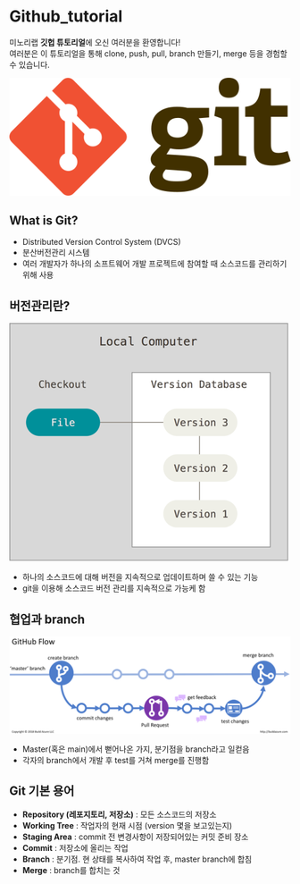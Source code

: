 # Github_tutorial  
  
미노리랩 **깃헙 튜토리얼**에 오신 여러분을 환영합니다!  
여러분은 이 튜토리얼을 통해 clone, push, pull, branch 만들기, merge 등을 경험할 수 있습니다.  

![git](./img/Git.png)

## What is Git?  
- Distributed Version Control System (DVCS)
- 분산버전관리 시스템
- 여러 개발자가 하나의 소프트웨어 개발 프로젝트에 참여할 때 소스코드를 관리하기 위해 사용

## 버전관리란?
![version](./img/version.png)
- 하나의 소스코드에 대해 버전을 지속적으로 업데이트하며 쓸 수 있는 기능  
- git을 이용해 소스코드 버전 관리를 지속적으로 가능케 함  

## 협업과 branch
![branch](./img/branch.png)
- Master(혹은 main)에서 뻗어나온 가지, 분기점을 branch라고 일컫음  
- 각자의 branch에서 개발 후 test를 거쳐 merge를 진행함  

## Git 기본 용어
- **Repository (레포지토리, 저장소)** : 모든 소스코드의 저장소
- **Working Tree** : 작업자의 현재 시점 (version 몇을 보고있는지)
- **Staging Area** : commit 전 변경사항이 저장되어있는 커밋 준비 장소
- **Commit** : 저장소에 올리는 작업
- **Branch** : 분기점. 현 상태를 복사하여 작업 후, master branch에 합침
- **Merge** : branch를 합치는 것
